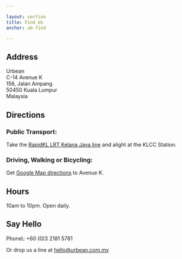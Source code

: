 ```yaml
---

layout: section
title: Find Us
anchor: ub-find

---
```


<h2>Address</h2>
<p>
    Urbean<br/>
    C-14 Avenue K<br/>
    156, Jalan Ampang<br/>
    50450 Kuala Lumpur<br/>
    Malaysia<br/>
</p>

<h2>Directions</h2>
<h3>Public Transport: </h3>
<p>
     Take the <a target="_blank" href="http://www.myrapid.com.my/rail/routes">RapidKL LRT Kelana Jaya line</a> and alight at the KLCC Station.
 </p>

<h3>Driving, Walking or Bicycling: </h3>
<p>
    Get <a target="_blank" href="https://maps.google.com.my/maps?expflags=enable_star_based_justifications:true&amp;ie=UTF8&amp;f=d&amp;daddr=Mj+Avenue+K,+156+Jalan+Ampang,+Kuala+Lumpur,+Federal+Territory+of+Kuala+Lumpur&amp;geocode=CR6FaGrnlNCDFbg0MAAdFAQQBiGDDfyaLHprBw&amp;gl=MY&amp;hl=en">Google Map directions</a> to Avenue K.
</p>

<h2>Hours</h2>
<p>10am to 10pm. Open daily.</p>


<h2>Say Hello</h2>
Phone\: +60 (0)3 2181 5781

Or drop us a line at <a href="mailto:http://imgur.com/gallery/VBbg5">hello@urbean.com.my</a>

